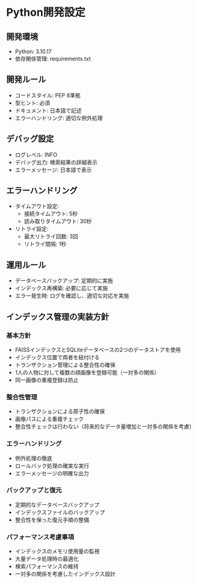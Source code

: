 # Python開発設定

## 開発環境
- Python: 3.10.17
- 依存関係管理: requirements.txt

## 開発ルール
- コードスタイル: PEP 8準拠
- 型ヒント: 必須
- ドキュメント: 日本語で記述
- エラーハンドリング: 適切な例外処理

## デバッグ設定
- ログレベル: INFO
- デバッグ出力: 検索結果の詳細表示
- エラーメッセージ: 日本語で表示

## エラーハンドリング
- タイムアウト設定:
  - 接続タイムアウト: 5秒
  - 読み取りタイムアウト: 30秒
- リトライ設定:
  - 最大リトライ回数: 3回
  - リトライ間隔: 1秒

## 運用ルール
- データベースバックアップ: 定期的に実施
- インデックス再構築: 必要に応じて実施
- エラー発生時: ログを確認し、適切な対応を実施

## インデックス管理の実装方針
### 基本方針
- FAISSインデックスとSQLiteデータベースの2つのデータストアを使用
- インデックス位置で両者を紐付ける
- トランザクション管理による整合性の確保
- 1人の人物に対して複数の顔画像を登録可能（一対多の関係）
- 同一画像の重複登録は防止

### 整合性管理
- トランザクションによる原子性の確保
- 画像パスによる重複チェック
- 整合性チェックは行わない（将来的なデータ量増加と一対多の関係を考慮）

### エラーハンドリング
- 例外処理の徹底
- ロールバック処理の確実な実行
- エラーメッセージの明確な出力

### バックアップと復元
- 定期的なデータベースバックアップ
- インデックスファイルのバックアップ
- 整合性を保った復元手順の整備

### パフォーマンス考慮事項
- インデックスのメモリ使用量の監視
- 大量データ処理時の最適化
- 検索パフォーマンスの維持
- 一対多の関係を考慮したインデックス設計 